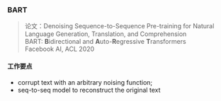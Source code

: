 ### BART
> 论文：Denoising Sequence-to-Sequence Pre-training for Natural Language Generation, Translation, and Comprehension  
> BART: **B**idirectional and **A**uto-**R**egressive **T**ransformers  
> Facebook AI, ACL 2020

#### 工作要点
- corrupt text with an arbitrary noising function;
- seq-to-seq model to reconstruct the original text